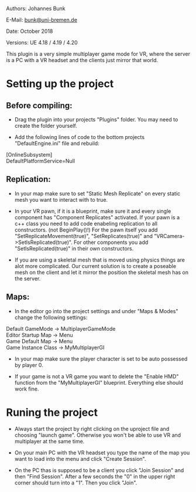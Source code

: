 Authors: Johannes Bunk

E-Mail: bunk@uni-bremen.de

Date: October 2018

Versions: UE 4.18 / 4.19 / 4.20  

This plugin is a very simple multiplayer game mode for VR, where the server is a PC with a VR headset and the clients just mirror that world. 


# Setting up the project

## Before compiling:

* Drag the plugin into your projects "Plugins" folder. You may need to create the folder yourself. 

* Add the following lines of code to the bottom projects "DefaultEngine.ini" file and rebuild:  

[OnlineSubsystem]  
DefaultPlatformService=Null

## Replication:

* In your map make sure to set "Static Mesh Replicate" on every static mesh you want to interact with to true.

* In your VR pawn, if it is a blueprint, make sure it and every single component has "Component Replicates" activated. 
If your pawn is a c++ class you need to add code enabeling replication to all constructors. (not BeginPlay()!)
For the pawn itself you add "SetReplicateMovement(true)", "SetReplicates(true)" and "VRCamera->SetIsReplicated(true)".
For other components you add "SetIsReplicated(true)" in their own constructors.

* If you are using a skeletal mesh that is moved using physics things are alot more complicated. Our current solution is to create a poseable mesh on the client and let it mirror the position the skeletal mesh has on the server. 

## Maps:

* In the editor go into the project settings and under "Maps & Modes" change the following settings:  

Default GameMode -> MultiplayerGameMode  
Editor Startup Map -> Menu  
Game Default Map -> Menu  
Game Instance Class -> MyMultiplayerGI

* In your map make sure the player character is set to be auto possessed by player 0.

* If your game is not a VR game you want to delete the "Enable HMD" function from the "MyMultiplayerGI" blueprint.
Everything else should work fine. 

# Runing the project

* Always start the project by right clicking on the uproject file and choosing "launch game". Otherwise you won't be able to use VR and multiplayer at the same time. 

* On your main PC with the VR headset you type the name of the map you want to load into the menu and click "Create Session".

* On the PC thas is supposed to be a client you click "Join Session" and then "Find Session". After a few seconds the "0" in the upper right corner should turn into a "1". Then you click "Join".